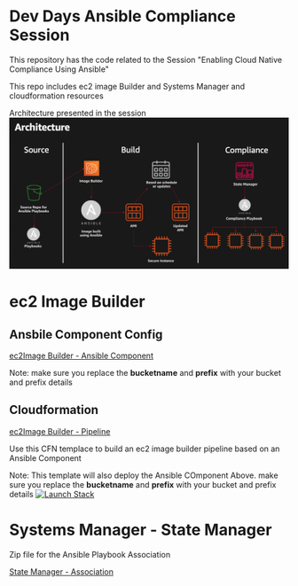 # Dev Days Ansible Compliance Session
This repository has the code related to the Session "Enabling Cloud Native Compliance Using Ansible"


This repo includes ec2 image Builder and Systems Manager and cloudformation resources


Architecture presented in the session
![](architecture.png)

# ec2 Image Builder

## Ansbile Component Config
[ec2Image Builder - Ansible Component](ec2imagebuilder.yaml)

Note: make sure you replace the **bucketname** and **prefix** with your bucket and prefix details

## Cloudformation
[ec2Image Builder - Pipeline](/cloudformation/ec2imagebuilderpipeline.yaml)

Use this CFN templace to build an ec2 image builder pipeline based on an Ansible Component

Note: This template will also deploy the Ansible COmponent Above. make sure you replace the **bucketname** and **prefix** with your bucket and prefix details
[![Launch Stack](https://cdn.rawgit.com/buildkite/cloudformation-launch-stack-button-svg/master/launch-stack.svg)](https://console.aws.amazon.com/cloudformation/home/stacks/create/review?stackName=AnsiblePipeline=https://github.com/louayshaat/devdays-ansiblecompliance/blob/main/ec2imagebuilder.yaml)


# Systems Manager - State Manager

Zip file for the Ansible Playbook Association

[State Manager - Association](automation.zip)
